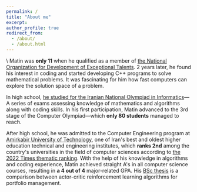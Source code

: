 ```yaml
---
permalink: /
title: "About me"
excerpt:
author_profile: true
redirect_from: 
  - /about/
  - /about.html
---
```

\\
Matin was **only 11** when he qualified as a member of [the National Organization for Development of Exceptional Talents](https://en.wikipedia.org/wiki/National_Organization_for_Development_of_Exceptional_Talents). 2 years later, he found his interest in coding and started developing C++ programs to solve mathematical problems. It was fascinating for him how fast computers can explore the solution space of a problem.

In high school, [he studied for the Iranian National Olympiad in Informatics](https://ioinformatics.org/journal/v11si_2017_25_33.pdf)—A series of exams assessing knowledge of mathematics and algorithms along with coding skills. In his first participation, Matin advanced to the 3rd stage of the Computer Olympiad—which **only 80 students** managed to reach.

After high school, he was admitted to the Computer Engineering program at [Amirkabir University of Technology](https://aut.ac.ir/en), one of Iran's best and oldest higher education technical and engineering institutes, which **ranks 2nd** among the country's universities in the field of computer sciences according to [the 2022 Times thematic ranking](https://www.timeshighereducation.com/world-university-rankings/2022/subject-ranking/computer-science). With the help of his knowledge in algorithms and coding experience, Matin achieved straight A's in all computer science courses, resulting in **a 4 out of 4** major-related GPA. His [BSc thesis](/bsc-thesis/) is a comparison between actor-critic reinforcement learning algorithms for portfolio management.
